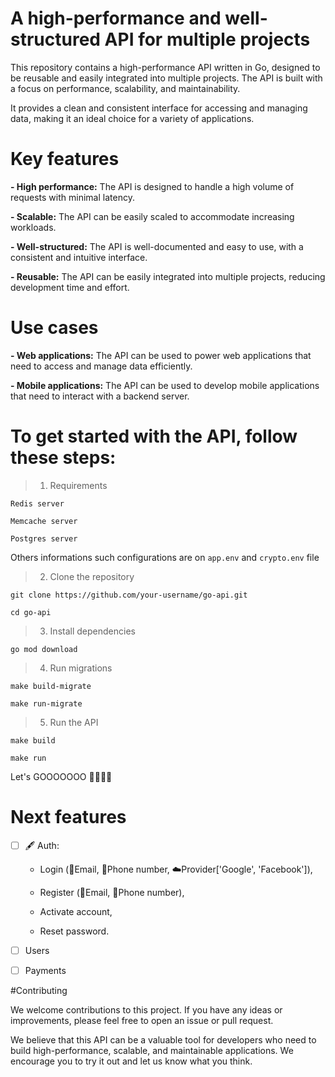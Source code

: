 # A high-performance and well-structured API for multiple projects

This repository contains a high-performance API written in Go, designed to be reusable and easily integrated into multiple projects. The API is built with a focus on performance, scalability, and maintainability. 

It provides a clean and consistent interface for accessing and managing data, making it an ideal choice for a variety of applications.


# Key features

**- High performance:** The API is designed to handle a high volume of requests with minimal latency.

**- Scalable:** The API can be easily scaled to accommodate increasing workloads.

**- Well-structured:** The API is well-documented and easy to use, with a consistent and intuitive interface.

**- Reusable:** The API can be easily integrated into multiple projects, reducing development time and effort.


# Use cases

**- Web applications:** The API can be used to power web applications that need to access and manage data efficiently.

**- Mobile applications:** The API can be used to develop mobile applications that need to interact with a backend server.


# To get started with the API, follow these steps:


> 1. Requirements

`Redis server`

`Memcache server`

`Postgres server`

Others informations such configurations are on `app.env` and `crypto.env` file


> 2. Clone the repository

`git clone https://github.com/your-username/go-api.git`

`cd go-api`


> 3. Install dependencies

`go mod download`


> 4. Run migrations

`make build-migrate`

`make run-migrate`


> 5. Run the API

`make build`

`make run`


Let's GOOOOOOO 🚀🚀🚀🚀


# Next features

- [ ] 🖋️ Auth:
  - Login (📩Email, 📲Phone number, ☁️Provider['Google', 'Facebook']),
  
  - Register (📩Email, 📲Phone number),
  
  - Activate account,
    
  - Reset password.

- [ ] Users

- [ ] Payments

#Contributing

We welcome contributions to this project. If you have any ideas or improvements, please feel free to open an issue or pull request.

We believe that this API can be a valuable tool for developers who need to build high-performance, scalable, and maintainable applications. We encourage you to try it out and let us know what you think.
